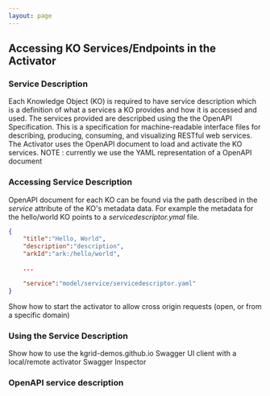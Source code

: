 ```yaml
---
layout: page
---
```

## Accessing KO Services/Endpoints in the Activator

### Service Description
Each Knowledge Object (KO) is required to have service description which is a definition of what a 
services a KO provides and how it is accessed and used. The services provided are descripbed using the
the OpenAPI Specification. This is a specification for machine-readable interface files for describing, 
producing, consuming, and visualizing RESTful web services.  The Activator uses the OpenAPI document
 to load and activate the KO services. NOTE : currently we use the YAML representation of a OpenAPI document

### Accessing Service Description
OpenAPI document for each KO can be found via the path described in the _service_ attribute of the 
KO's metadata data. For example the metadata for the hello/world KO points to a _servicedescriptor.ymal_ file.


```json
{
    "title":"Hello, World",
    "description":"description",
    "arkId":"ark:/hello/world",

    ...
    
    "service":"model/service/servicedescriptor.yaml"
}

```



Show how to start the activator to allow cross origin requests (open, or from a specific domain)

### Using the Service Description
Show how to use the kgrid-demos.github.io Swagger UI client with a local/remote activator
Swagger Inspector
### OpenAPI service description
